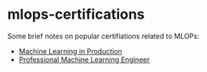 # mlops-certifications

Some brief notes on popular certifiations related to MLOPs:

* [Machine Learning in Production](https://www.databricks.com/learn/certification/machine-learning-professional)
* [Professional Machine Learning Engineer](https://cloud.google.com/certification/machine-learning-engineer)
